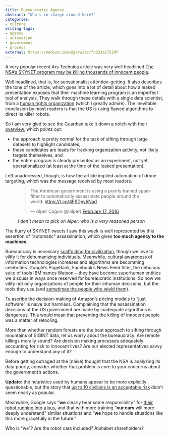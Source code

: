 ```yaml
---
title: Bureaucratic Agency
abstract: "Who's in charge around here?"
categories:
- culture
writing-tags:
- agency
- automation
- government
- process
external: https://medium.com/@gerwitz/fc033a1752df
---
```


A very popular recent Ars Technica article was very well headlined [The NSA’s SKYNET program may be killing thousands of innocent people](http://arstechnica.co.uk/security/2016/02/the-nsas-skynet-program-may-be-killing-thousands-of-innocent-people/).

Well headlined, that is, for sensationalist attention-getting. It also describes the tone of the article, which goes into a lot of detail about how a leaked presentation exposes that their machine learning program is an imperfect tool of analysis. They walk through these details with a single data scientist, from a [human rights organization](https://hrdag.org/) (which I greatly admire). The inevitable conclusion by most readers is that the US is using flawed algorithms to direct its killer robots.

So I am very glad to see the Guardian take it down a notch with [their overview](https://www.theguardian.com/science/the-lay-scientist/2016/feb/18/has-a-rampaging-ai-algorithm-really-killed-thousands-in-pakistan), which points out:

- the approach is pretty normal for the task of sifting through large datasets to highlight candidates,
- these candidates are leads for tracking organization activity, not likely targets themselves, and
- the entire program is clearly presented as an experiment, not yet operationalized (at least at the time of the leaked presentation).

Left unaddressed, though, is how the article implied automation of drone targeting, which was the message received by most readers.

<figure>
<blockquote class="twitter-tweet" data-lang="en"><p lang="en" dir="ltr">The American government is using a poorly trained spam filter to automatically assassinate people around the world: <a href="https://t.co/4FSDpyhNad">https://t.co/4FSDpyhNad</a></p>&mdash; Alper Çuğun (@alper) <a href="https://twitter.com/alper/status/699911351364354049">February 17, 2016</a></blockquote>
<figcaption style="font-style: italic;">I don’t mean to pick on Alper, who is a very reasoned person</figcaption>
</figure>

The flurry of SKYNET tweets I saw this week is well represented by this assertion of “automatic” assassination, which gives **too much agency to the machines**.

Bureaucracy is necessary [scaffolding for civilization](https://twitter.com/vruba/status/699645172426997760), though we love to vilify it for dehumanizing individuals. Meanwhile, cultural awareness of information technologies increases and algorithms are becomming celebrities. Google’s PageRank, Facebook’s News Feed filter, the nebulous suite of tools IBM names Watson — they have become superhuman entities we discuss in ways once reserved for bureaucratic institutions. So now we vilify not only organizations of people for their inhuman decisions, but the tools they use (and [sometimes the people who wield them](http://www.nbcnews.com/business/autos/vw-scandal-top-u-s-exec-offers-sincere-apology-cheating-n440971)).

To ascribe the decision-making of Amazon’s pricing models to “just software” is naive but harmless. Complaining that the assassination decisions of the US government are made by inadequate algorithms is dangerous. This would mean that preventing the killing of innocent people was a matter of retooling.

More than whether random forests are the best approach to sifting through mountains of SIGINT data, let us worry about the bureaucracy. Are remote killings morally sound? Are decision making processes adequately accounting for risk to innocent lives? Are our elected representatives savvy enough to understand any of it?

Before getting outraged at the (naive) thought that the NSA is analyzing its data poorly, consider whether that problem is core to your concerns about the government’s actions.

**Update:** the heuristics used by humans appear to be more explicitly questionable, but the story that [up to 10 civilians is an acceptable risk](http://www.buzzfeed.com/alimwatkins/syria-civilian-casualties-policy) didn’t seem nearly as popular.

Meanwhile, Google says “**we** clearly bear some responsibility” for [their robot running into a bus](https://static.googleusercontent.com/media/www.google.com/en//selfdrivingcar/files/reports/report-0216.pdf), and that with more training “**our cars** will more deeply understand” similar situations and “**we** hope to handle situations like this more gracefully in the future.”

Who is “we”? Are the robot cars included? Alphabet shareholders?
